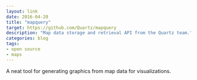 ```yaml
---
layout: link
date: 2016-04-20
title: "mapquery"
target: https://github.com/Quartz/mapquery
description: "Map data storage and retrieval API from the Quartz team."
categories: blog
tags:
- open source
- maps
---
```


A neat tool for generating graphics from map data for visualizations.
